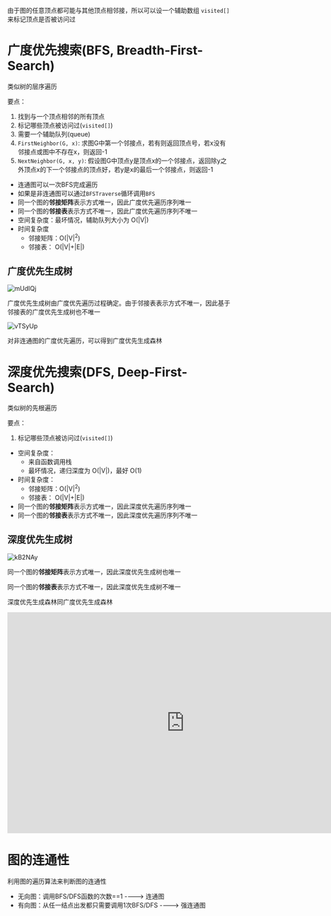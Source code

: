 由于图的任意顶点都可能与其他顶点相邻接，所以可以设一个辅助数组 `visited[]` 来标记顶点是否被访问过

# 广度优先搜索(BFS, Breadth-First-Search)

类似树的层序遍历

要点：

1. 找到与一个顶点相邻的所有顶点
2. 标记哪些顶点被访问过(`visited[]`)
3. 需要一个辅助队列(queue)
4. `FirstNeighbor(G, x)`: 求图G中第一个邻接点，若有则返回顶点号，若x没有邻接点或图中不存在x，则返回-1
5. `NextNeighbor(G, x, y)`: 假设图G中顶点y是顶点x的一个邻接点，返回除y之外顶点x的下一个邻接点的顶点好，若y是x的最后一个邻接点，则返回-1

- 连通图可以一次BFS完成遍历
- 如果是非连通图可以通过`BFSTraverse`循环调用`BFS`
- 同一个图的**邻接矩阵**表示方式唯一，因此广度优先遍历序列唯一
- 同一个图的**邻接表**表示方式不唯一，因此广度优先遍历序列不唯一
- 空间复杂度：最坏情况，辅助队列大小为 O(|V|)
- 时间复杂度
    - 邻接矩阵：O(|V|<sup>2</sup>)
    - 邻接表： O(|V|+|E|)

## 广度优先生成树

![mUdIQj](https://cdn.staticaly.com/gh/tippye/PicCloud@master/uPic/2022/11/26/mUdIQj.png)

广度优先生成树由广度优先遍历过程确定。由于邻接表表示方式不唯一，因此基于邻接表的广度优先生成树也不唯一

![vTSyUp](https://cdn.staticaly.com/gh/tippye/PicCloud@master/uPic/2022/11/26/vTSyUp.png)

对非连通图的广度优先遍历，可以得到广度优先生成森林

# 深度优先搜索(DFS, Deep-First-Search)

类似树的先根遍历

要点：

1. 标记哪些顶点被访问过(`visited[]`)

- 空间复杂度：
    - 来自函数调用栈
    - 最坏情况，递归深度为 O(|V|)，最好 O(1)
- 时间复杂度：
    - 邻接矩阵：O(|V|<sup>2</sup>)
    - 邻接表： O(|V|+|E|)
- 同一个图的**邻接矩阵**表示方式唯一，因此深度优先遍历序列唯一
- 同一个图的**邻接表**表示方式不唯一，因此深度优先遍历序列不唯一

## 深度优先生成树

![kB2NAy](https://cdn.staticaly.com/gh/tippye/PicCloud@master/uPic/2022/11/26/kB2NAy.png)

同一个图的**邻接矩阵**表示方式唯一，因此深度优先生成树也唯一

同一个图的**邻接表**表示方式不唯一，因此深度优先生成树不唯一

深度优先生成森林同广度优先生成森林

<iframe src="https://player.bilibili.com/player.html?aid=643645702&bvid=BV1ZY4y1L7c3&cid=781725589&page=1" scrolling="no" border="0" frameborder="no" framespacing="0" allowfullscreen="true" width="800px" height="500px" style="margin:0 auto;"></iframe>

# 图的连通性

利用图的遍历算法来判断图的连通性

- 无向图：调用BFS/DFS函数的次数==1 ----> 连通图
- 有向图：从任一结点出发都只需要调用1次BFS/DFS ----> 强连通图